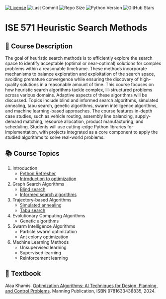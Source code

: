[![License](https://img.shields.io/badge/License-MIT-yellow.svg)](https://github.com/Dr-AlaaKhamis/ISE571/blob/main/LICENSE)
![Last Commit](https://img.shields.io/github/last-commit/Dr-AlaaKhamis/ISE571)
![Repo Size](https://img.shields.io/github/repo-size/Dr-AlaaKhamis/ISE571)
![Python Version](https://img.shields.io/badge/python-3.8%2B-blue)
![GitHub Stars](https://img.shields.io/github/stars/Dr-AlaaKhamis/ISE571?style=social)


# ISE 571 Heuristic Search Methods

## 📘 Course Description

The goal of heuristic search methods is to efficiently explore the search space to identify acceptable (optimal or near-optimal) solutions for complex problems within a reasonable timeframe. These methods incorporate mechanisms to balance exploration and exploitation of the search space, avoiding premature convergence while ensuring the discovery of high-quality solutions in a reasonable amount of time. This course focuses on how heuristic search algorithms tackle complex, ill-structured problems across various domains. Adaptive aspects of these algorithms will be discussed. Topics include blind and informed search algorithms, simulated annealing, tabu search, genetic algorithms, swarm intelligence algorithms, and machine learning-based approaches. The course features in-depth case studies, such as vehicle routing, assembly line balancing, supply-demand matching, resource allocation, product manufacturing, and scheduling. Students will use cutting-edge Python libraries for implementation, with projects integrated as a core component to apply the studied algorithms to solve real-world problems.

## 📚 Course Topics

1. Introduction
    * [Python Refresher](https://github.com/Dr-AlaaKhamis/ISE571/tree/main/1_Introduction/Python_refresher)
    * [Introduction to optimization](https://github.com/Dr-AlaaKhamis/ISE571/tree/main/1_Introduction/Intro_optimization)
2. Graph Search Algorithms
    * [Blind search](https://github.com/Dr-AlaaKhamis/ISE571/tree/main/2_Graph_search/Blind_search)
    * [Informed search algorithms](https://github.com/Dr-AlaaKhamis/ISE571/tree/main/2_Graph_search/Informed_search)
3. Trajectory-based Algorithms
    * [Simulated annealing](https://github.com/Dr-AlaaKhamis/ISE571/tree/main/3_Trajectory_algorithms/SA)
    * [Tabu search](https://github.com/Dr-AlaaKhamis/ISE571/tree/main/3_Trajectory_algorithms/TS)
4. Evolutionary Computing Algorithms
    * Genetic algorithms
5. Swarm Intelligence Algorithms
    * Particle swarm optimization
    * Ant colony optimization
6. Machine Learning Methods
    * Unsupervised learning
    * Supervised learning
    * Reinforcement learning

## 📖 Textbook

Alaa Khamis. [Optimization Algorithms: AI Techniques for Design, Planning, and Control Problems](https://www.manning.com/books/optimization-algorithms). Manning Publication, ISBN 9781633438835, 2024.
